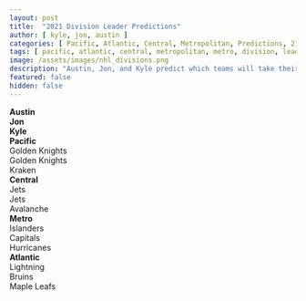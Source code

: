 ```yaml
---
layout: post
title:  "2021 Division Leader Predictions"
author: [ kyle, jon, austin ]
categories: [ Pacific, Atlantic, Central, Metropolitan, Predictions, 21-22 Season ]
tags: [ pacific, atlantic, central, metropolitan, metro, division, leaders, nhl, prediction, podcast ]
image: /assets/images/nhl_divisions.png
description: "Austin, Jon, and Kyle predict which teams will take their divisions. Someone (potentailly many someones) might have to eat their words by the end of the season."
featured: false
hidden: false
---
```


<div class="row">
  <div class="col-xl-12">
  <div class="row">
    <div class="col col-xl-2">
      <div></div>
    </div>
    <div class="col">
      <b>Austin</b>
    </div>
    <div class="col">
      <b>Jon</b>
    </div>
    <div class="col">
      <b>Kyle</b>
    </div>
  </div>
  <div class="row border-top">
    <div class="col">
      <b>Pacific</b>
    </div>
    <div class="col">
      Golden Knights
    </div>
    <div class="col">
      Golden Knights
    </div>
    <div class="col">
      Kraken
    </div>
  </div>
  <div class="row border-top">
    <div class="col">
      <b>Central</b>
    </div>
    <div class="col">
      Jets
    </div>
    <div class="col">
      Jets
    </div>
    <div class="col">
      Avalanche
    </div>
  </div>
  <div class="row border-top">
    <div class="col">
      <b>Metro</b>
    </div>
    <div class="col">
      Islanders
    </div>
    <div class="col">
      Capitals
    </div>
    <div class="col">
      Hurricanes
    </div>
  </div>
  <div class="row border-top">
    <div class="col">
      <b>Atlantic</b>
    </div>
    <div class="col">
      Lightning
    </div>
    <div class="col">
      Bruins
    </div>
    <div class="col">
      Maple Leafs
    </div>
  </div>
  </div>
</div>
